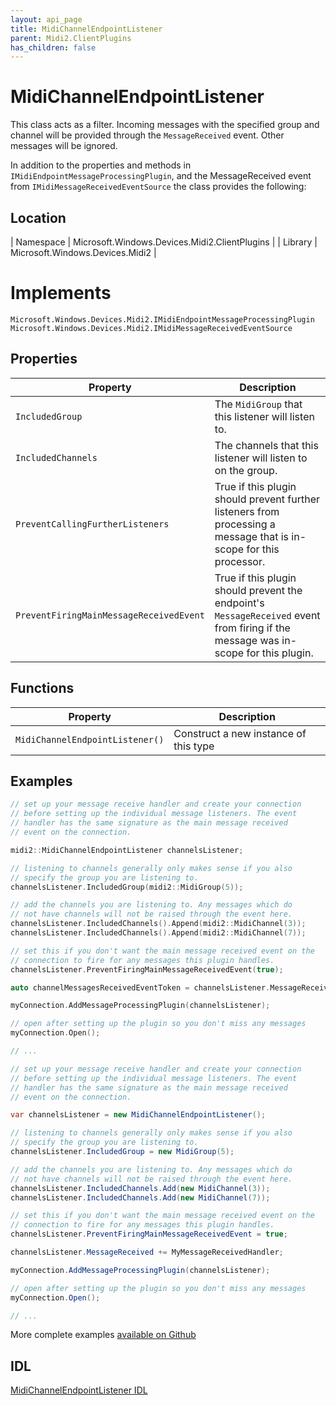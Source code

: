 ```yaml
---
layout: api_page
title: MidiChannelEndpointListener
parent: Midi2.ClientPlugins
has_children: false
---
```


# MidiChannelEndpointListener

This class acts as a filter. Incoming messages with the specified group and channel will be provided through the `MessageReceived` event. Other messages will be ignored.

In addition to the properties and methods in `IMidiEndpointMessageProcessingPlugin`, and the MessageReceived event from `IMidiMessageReceivedEventSource` the class provides the following:

## Location

| Namespace | Microsoft.Windows.Devices.Midi2.ClientPlugins |
| Library | Microsoft.Windows.Devices.Midi2 |

# Implements

`Microsoft.Windows.Devices.Midi2.IMidiEndpointMessageProcessingPlugin`
`Microsoft.Windows.Devices.Midi2.IMidiMessageReceivedEventSource`

## Properties

| Property | Description |
| ---- | ---- |
| `IncludedGroup` | The `MidiGroup` that this listener will listen to. |
| `IncludedChannels` | The channels that this listener will listen to on the group. |
| `PreventCallingFurtherListeners` | True if this plugin should prevent further listeners from processing a message that is in-scope for this processor. |
| `PreventFiringMainMessageReceivedEvent` | True if this plugin should prevent the endpoint's `MessageReceived` event from firing if the message was in-scope for this plugin. |

## Functions

| Property | Description |
| ---- | ---- |
| `MidiChannelEndpointListener()` | Construct a new instance of this type |

## Examples

```cpp
// set up your message receive handler and create your connection
// before setting up the individual message listeners. The event
// handler has the same signature as the main message received
// event on the connection.

midi2::MidiChannelEndpointListener channelsListener;

// listening to channels generally only makes sense if you also
// specify the group you are listening to.
channelsListener.IncludedGroup(midi2::MidiGroup(5));

// add the channels you are listening to. Any messages which do 
// not have channels will not be raised through the event here.
channelsListener.IncludedChannels().Append(midi2::MidiChannel(3));
channelsListener.IncludedChannels().Append(midi2::MidiChannel(7));

// set this if you don't want the main message received event on the
// connection to fire for any messages this plugin handles.
channelsListener.PreventFiringMainMessageReceivedEvent(true);

auto channelMessagesReceivedEventToken = channelsListener.MessageReceived(MyMessageReceivedHandler);

myConnection.AddMessageProcessingPlugin(channelsListener);

// open after setting up the plugin so you don't miss any messages
myConnection.Open();

// ...
```

```csharp
// set up your message receive handler and create your connection
// before setting up the individual message listeners. The event
// handler has the same signature as the main message received
// event on the connection.

var channelsListener = new MidiChannelEndpointListener();

// listening to channels generally only makes sense if you also
// specify the group you are listening to.
channelsListener.IncludedGroup = new MidiGroup(5);

// add the channels you are listening to. Any messages which do 
// not have channels will not be raised through the event here.
channelsListener.IncludedChannels.Add(new MidiChannel(3));
channelsListener.IncludedChannels.Add(new MidiChannel(7));

// set this if you don't want the main message received event on the
// connection to fire for any messages this plugin handles.
channelsListener.PreventFiringMainMessageReceivedEvent = true;

channelsListener.MessageReceived += MyMessageReceivedHandler;

myConnection.AddMessageProcessingPlugin(channelsListener);

// open after setting up the plugin so you don't miss any messages
myConnection.Open();

// ...
```

More complete examples [available on Github](https://aka.ms/midirepo)

## IDL

[MidiChannelEndpointListener IDL](https://github.com/microsoft/MIDI/blob/main/src/app-sdk/winrt/MidiChannelEndpointListener.idl)
